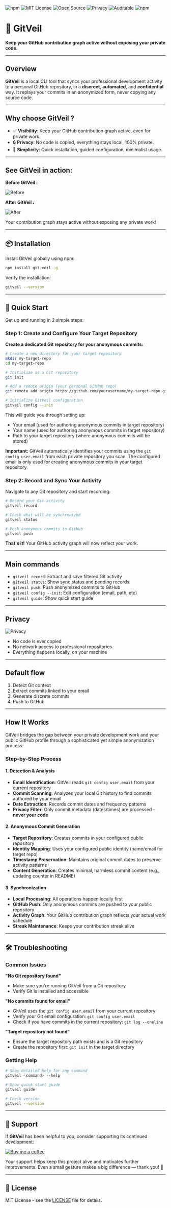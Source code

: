 ![npm](https://img.shields.io/npm/v/git-veil)
![MIT License](https://img.shields.io/badge/License-MIT-green)
![Open Source](https://img.shields.io/badge/Open%20Source-Yes-brightgreen)
![Privacy](https://img.shields.io/badge/100%25%20private-0%25%20code%20shared-blue)
![Auditable](https://img.shields.io/badge/Code-Fully%20Auditable-brightgreen)
![npm](https://img.shields.io/npm/dw/git-veil)

# 🚀 GitVeil

**Keep your GitHub contribution graph active without exposing your private code.**

---

## Overview

**GitVeil** is a local CLI tool that syncs your professional development activity to a personal GitHub repository, in a **discreet**, **automated**, and **confidential** way. It replays your commits in an anonymized form, never copying any source code.

---

## Why choose GitVeil ?

- ✅ **Visibility**: Keep your GitHub contribution graph active, even for private work.
- 🔒 **Privacy**: No code is copied, everything stays local, 100% private.
- 🧘 **Simplicity**: Quick installation, guided configuration, minimalist usage.

---

## See GitVeil in action:

**Before GitVeil :**

![Before](https://github.com/tardieunicolas/gitveil/blob/main/assets/gitpulse-demo-2024.png)

**After GitVeil :**

![After](https://github.com/tardieunicolas/gitveil/blob/main/assets/gitpulse-demo-2024-after.png)

Your contribution graph stays active without exposing any private work!

---

## 📦 Installation

Install GitVeil globally using npm:

```bash
npm install git-veil -g
```

Verify the installation:

```bash
gitveil --version
```

---

## 🚀 Quick Start

Get up and running in 2 simple steps:

### Step 1: Create and Configure Your Target Repository

**Create a dedicated Git repository for your anonymous commits:**

```bash
# Create a new directory for your target repository
mkdir my-target-repo
cd my-target-repo

# Initialize as a Git repository
git init

# Add a remote origin (your personal GitHub repo)
git remote add origin https://github.com/yourusername/my-target-repo.git

# Initialize GitVeil configuration
gitveil config --init
```

This will guide you through setting up:

- Your email (used for authoring anonymous commits in target repository)
- Your name (used for authoring anonymous commits in target repository)
- Path to your target repository (where anonymous commits will be stored)

**Important:** GitVeil automatically identifies your commits using the `git config user.email` from each private repository you scan. The configured email is only used for creating anonymous commits in your target repository.

### Step 2: Record and Sync Your Activity

Navigate to any Git repository and start recording:

```bash
# Record your Git activity
gitveil record

# Check what will be synchronized
gitveil status

# Push anonymous commits to GitHub
gitveil push
```

**That's it!** Your GitHub activity graph will now reflect your work.

---

## Main commands

- `gitveil record`: Extract and save filtered Git activity
- `gitveil status`: Show sync status and pending records
- `gitveil push`: Push anonymized commits to GitHub
- `gitveil config --init`: Edit configuration (email, path, etc)
- `gitveil guide`: Show quick start guide

---

## Privacy

![Privacy](https://img.shields.io/badge/100%25%20private-0%25%20code%20shared-blue)

- No code is ever copied
- No network access to professional repositories
- Everything happens locally, on your machine

---

## Default flow

1. Detect Git context
2. Extract commits linked to your email
3. Generate discrete commits
4. Push to GitHub

---

## How It Works

GitVeil bridges the gap between your private development work and your public GitHub profile through a sophisticated yet simple anonymization process.

### Step-by-Step Process

#### 1. **Detection & Analysis**

- **Email Identification**: GitVeil reads `git config user.email` from your current repository
- **Commit Scanning**: Analyzes your local Git history to find commits authored by your email
- **Date Extraction**: Records commit dates and frequency patterns
- **Privacy Filter**: Only commit metadata (dates/times) are processed - **never your code**

#### 2. **Anonymous Commit Generation**

- **Target Repository**: Creates commits in your configured public repository
- **Identity Mapping**: Uses your configured public identity (name/email for target repo)
- **Timestamp Preservation**: Maintains original commit dates to preserve activity patterns
- **Content Generation**: Creates minimal, harmless commit content (e.g., updating counter in README)

#### 3. **Synchronization**

- **Local Processing**: All operations happen locally first
- **GitHub Push**: Only anonymous commits are pushed to your public repository
- **Activity Graph**: Your GitHub contribution graph reflects your actual work schedule
- **Streak Maintenance**: Keeps your contribution streak alive

---

## 🛠 Troubleshooting

### Common Issues

**"No Git repository found"**

- Make sure you're running GitVeil from a Git repository
- Verify Git is installed and accessible

**"No commits found for email"**

- GitVeil uses the `git config user.email` from your current repository
- Verify your Git email configuration: `git config user.email`
- Check if you have commits in the current repository: `git log --oneline`

**"Target repository not found"**

- Ensure the target repository path exists and is a Git repository
- Create the repository first: `git init` in the target directory

### Getting Help

```bash
# Show detailed help for any command
gitveil <command> --help

# Show quick start guide
gitveil guide

# Check version
gitveil --version
```

---

## 💬 Support

If **GitVeil** has been helpful to you, consider supporting its continued development:

[![Buy me a coffee](https://img.shields.io/badge/Buy%20me%20a%20coffee-☕-FFDD00?style=for-the-badge&logo=buy-me-a-coffee&logoColor=black)](https://coff.ee/nicolastardieu)

Your support helps keep this project alive and motivates further improvements.
Even a small gesture makes a big difference — thank you! 🙏

---

## 📄 License

MIT License - see the [LICENSE](LICENSE) file for details.
